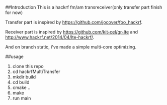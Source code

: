 ##Introduction
This is a hackrf fm/am transreceiver(only transfer part finish for now)

Transfer part is inspired by <https://github.com/jocover/foo_hackrf>.

Receiver part is inspired by <https://github.com/kit-cel/gr-lte> and <http://www.hackrf.net/2014/04/lte-hackrf/>.

And on branch static, i've made a simple multi-core optimizing.

##usage
1. clone this repo
2. cd hackrfMultiTransfer
3. mkdir build
4. cd build
5. cmake ..
6. make
7. run main

